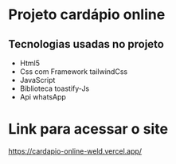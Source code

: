 # Projeto cardápio online

## Tecnologias usadas no projeto
- Html5
- Css com Framework tailwindCss
- JavaScript
- Biblioteca toastify-Js
- Api whatsApp

# Link para acessar o site
https://cardapio-online-weld.vercel.app/
